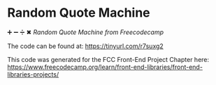 # Random Quote Machine
➕    ➖    ➗    ✖
*Random Quote Machine from Freecodecamp* 

The code can be found at: https://tinyurl.com/r7suxg2

This code was generated for the FCC Front-End Project Chapter here:
https://www.freecodecamp.org/learn/front-end-libraries/front-end-libraries-projects/
